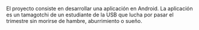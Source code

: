 El proyecto consiste en desarrollar una aplicación en Android. La aplicación es un tamagotchi de un estudiante de la USB que lucha por pasar el trimestre sin morirse de hambre, aburrimiento o sueño.